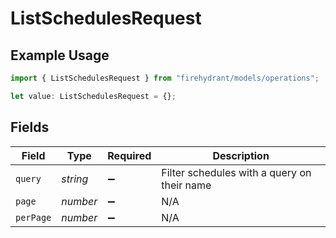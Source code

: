 # ListSchedulesRequest

## Example Usage

```typescript
import { ListSchedulesRequest } from "firehydrant/models/operations";

let value: ListSchedulesRequest = {};
```

## Fields

| Field                                       | Type                                        | Required                                    | Description                                 |
| ------------------------------------------- | ------------------------------------------- | ------------------------------------------- | ------------------------------------------- |
| `query`                                     | *string*                                    | :heavy_minus_sign:                          | Filter schedules with a query on their name |
| `page`                                      | *number*                                    | :heavy_minus_sign:                          | N/A                                         |
| `perPage`                                   | *number*                                    | :heavy_minus_sign:                          | N/A                                         |